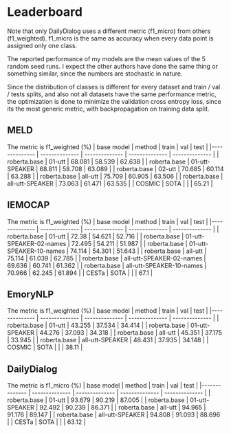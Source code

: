 # Leaderboard
Note that only DailyDialog uses a different metric (f1_micro) from others (f1_weighted). f1_micro is the same as accuracy when every data point is assigned only one class.

The reported performance of my models are the mean values of the 5 random seed runs. I expect the other authors have done the same thing or something similar, since the numbers are stochastic in nature.

Since the distribution of classes is different for every dataset and train / val / tests splits, and also not all datasets have the same performance metric, the optimization is done to minimize the validation cross entropy loss, since its the most generic metric, with backpropagation on training data split.

## MELD 
The metric is f1_weighted (%)
|  base model | method | train | val | test |
|-------------- | -------------- | -------------- | -------------- | -------------- | 
| roberta.base | 01-utt | 68.081 | 58.539 | 62.638 | 
| roberta.base | 01-utt-SPEAKER | 68.811 | 58.708 | 63.089 | 
| roberta.base | 02-utt | 70.685 | 60.114 | 63.288 | 
| roberta.base | all-utt | 75.709 | 60.905 | 63.506 | 
| roberta.base | all-utt-SPEAKER | 73.063 | 61.471 | 63.535 | 
| COSMIC | SOTA |   |   | 65.21 |
## IEMOCAP 
The metric is f1_weighted (%)
|  base model | method | train | val | test |
|-------------- | -------------- | -------------- | -------------- | -------------- | 
| roberta.base | 01-utt | 72.38 | 54.621 | 52.716 | 
| roberta.base | 01-utt-SPEAKER-02-names | 72.495 | 54.211 | 51.987 | 
| roberta.base | 01-utt-SPEAKER-10-names | 74.114 | 54.301 | 51.643 | 
| roberta.base | all-utt | 75.114 | 61.039 | 62.785 | 
| roberta.base | all-utt-SPEAKER-02-names | 69.636 | 60.741 | 61.362 | 
| roberta.base | all-utt-SPEAKER-10-names | 70.966 | 62.245 | 61.894 | 
| CESTa | SOTA |   |   | 67.1 |
## EmoryNLP 
The metric is f1_weighted (%)
|  base model | method | train | val | test |
|-------------- | -------------- | -------------- | -------------- | -------------- | 
| roberta.base | 01-utt | 43.255 | 37.534 | 34.414 | 
| roberta.base | 01-utt-SPEAKER | 44.276 | 37.093 | 34.318 | 
| roberta.base | all-utt | 45.351 | 37.175 | 33.945 | 
| roberta.base | all-utt-SPEAKER | 48.431 | 37.935 | 34.148 | 
| COSMIC | SOTA |   |   | 38.11 |
## DailyDialog 
The metric is f1_micro (%)
|  base model | method | train | val | test |
|-------------- | -------------- | -------------- | -------------- | -------------- | 
| roberta.base | 01-utt | 93.679 | 90.219 | 87.005 | 
| roberta.base | 01-utt-SPEAKER | 92.492 | 90.239 | 86.371 | 
| roberta.base | all-utt | 94.965 | 91.176 | 89.147 | 
| roberta.base | all-utt-SPEAKER | 94.808 | 91.093 | 88.696 | 
| CESTa | SOTA |   |   | 63.12 |

